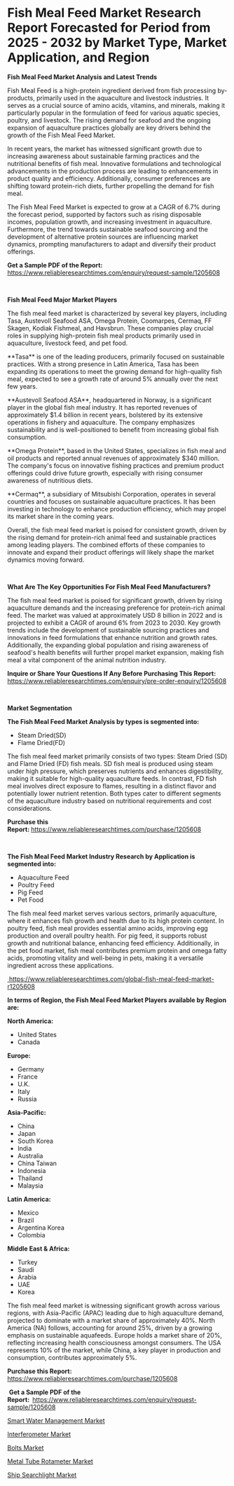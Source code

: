 <p><h1>Fish Meal Feed Market Research Report Forecasted for Period from 2025 -  2032 by Market Type, Market Application, and Region</h1></p><p><strong>Fish Meal Feed Market Analysis and Latest Trends</strong></p>
<p><p>Fish Meal Feed is a high-protein ingredient derived from fish processing by-products, primarily used in the aquaculture and livestock industries. It serves as a crucial source of amino acids, vitamins, and minerals, making it particularly popular in the formulation of feed for various aquatic species, poultry, and livestock. The rising demand for seafood and the ongoing expansion of aquaculture practices globally are key drivers behind the growth of the Fish Meal Feed Market.</p><p>In recent years, the market has witnessed significant growth due to increasing awareness about sustainable farming practices and the nutritional benefits of fish meal. Innovative formulations and technological advancements in the production process are leading to enhancements in product quality and efficiency. Additionally, consumer preferences are shifting toward protein-rich diets, further propelling the demand for fish meal.</p><p>The Fish Meal Feed Market is expected to grow at a CAGR of 6.7% during the forecast period, supported by factors such as rising disposable incomes, population growth, and increasing investment in aquaculture. Furthermore, the trend towards sustainable seafood sourcing and the development of alternative protein sources are influencing market dynamics, prompting manufacturers to adapt and diversify their product offerings.</p></p>
<p><strong>Get a Sample PDF of the Report:&nbsp;</strong> <a href="https://www.reliableresearchtimes.com/enquiry/request-sample/1205608?utm_campaign=2771&utm_medium=2&utm_source=Github&utm_content=ia&utm_term=26032025&utm_id=fish-meal-feed">https://www.reliableresearchtimes.com/enquiry/request-sample/1205608</a></p>
<p>&nbsp;</p>
<p><strong>Fish Meal Feed Major Market Players</strong></p>
<p><p>The fish meal feed market is characterized by several key players, including Tasa, Austevoll Seafood ASA, Omega Protein, Coomarpes, Cermaq, FF Skagen, Kodiak Fishmeal, and Havsbrun. These companies play crucial roles in supplying high-protein fish meal products primarily used in aquaculture, livestock feed, and pet food.</p><p>**Tasa** is one of the leading producers, primarily focused on sustainable practices. With a strong presence in Latin America, Tasa has been expanding its operations to meet the growing demand for high-quality fish meal, expected to see a growth rate of around 5% annually over the next few years.</p><p>**Austevoll Seafood ASA**, headquartered in Norway, is a significant player in the global fish meal industry. It has reported revenues of approximately $1.4 billion in recent years, bolstered by its extensive operations in fishery and aquaculture. The company emphasizes sustainability and is well-positioned to benefit from increasing global fish consumption.</p><p>**Omega Protein**, based in the United States, specializes in fish meal and oil products and reported annual revenues of approximately $340 million. The company's focus on innovative fishing practices and premium product offerings could drive future growth, especially with rising consumer awareness of nutritious diets.</p><p>**Cermaq**, a subsidiary of Mitsubishi Corporation, operates in several countries and focuses on sustainable aquaculture practices. It has been investing in technology to enhance production efficiency, which may propel its market share in the coming years.</p><p>Overall, the fish meal feed market is poised for consistent growth, driven by the rising demand for protein-rich animal feed and sustainable practices among leading players. The combined efforts of these companies to innovate and expand their product offerings will likely shape the market dynamics moving forward.</p></p>
<p>&nbsp;</p>
<p><strong>What Are The Key Opportunities For Fish Meal Feed Manufacturers?</strong></p>
<p><p>The fish meal feed market is poised for significant growth, driven by rising aquaculture demands and the increasing preference for protein-rich animal feed. The market was valued at approximately USD 8 billion in 2022 and is projected to exhibit a CAGR of around 6% from 2023 to 2030. Key growth trends include the development of sustainable sourcing practices and innovations in feed formulations that enhance nutrition and growth rates. Additionally, the expanding global population and rising awareness of seafood's health benefits will further propel market expansion, making fish meal a vital component of the animal nutrition industry.</p></p>
<p><strong>Inquire or Share Your Questions If Any Before Purchasing This Report:</strong> <a href="https://www.reliableresearchtimes.com/enquiry/pre-order-enquiry/1205608?utm_campaign=2771&utm_medium=2&utm_source=Github&utm_content=ia&utm_term=26032025&utm_id=fish-meal-feed">https://www.reliableresearchtimes.com/enquiry/pre-order-enquiry/1205608</a></p>
<p>&nbsp;</p>
<p><strong>Market Segmentation</strong></p>
<p><strong>The Fish Meal Feed Market Analysis by types is segmented into:</strong></p>
<p><ul><li>Steam Dried(SD)</li><li>Flame Dried(FD)</li></ul></p>
<p><p>The fish meal feed market primarily consists of two types: Steam Dried (SD) and Flame Dried (FD) fish meals. SD fish meal is produced using steam under high pressure, which preserves nutrients and enhances digestibility, making it suitable for high-quality aquaculture feeds. In contrast, FD fish meal involves direct exposure to flames, resulting in a distinct flavor and potentially lower nutrient retention. Both types cater to different segments of the aquaculture industry based on nutritional requirements and cost considerations.</p></p>
<p><strong>Purchase this Report:&nbsp;</strong><a href="https://www.reliableresearchtimes.com/purchase/1205608?utm_campaign=2771&utm_medium=2&utm_source=Github&utm_content=ia&utm_term=26032025&utm_id=fish-meal-feed">https://www.reliableresearchtimes.com/purchase/1205608</a></p>
<p>&nbsp;</p>
<p><strong>The Fish Meal Feed Market Industry Research by Application is segmented into:</strong></p>
<p><ul><li>Aquaculture Feed</li><li>Poultry Feed</li><li>Pig Feed</li><li>Pet Food</li></ul></p>
<p><p>The fish meal feed market serves various sectors, primarily aquaculture, where it enhances fish growth and health due to its high protein content. In poultry feed, fish meal provides essential amino acids, improving egg production and overall poultry health. For pig feed, it supports robust growth and nutritional balance, enhancing feed efficiency. Additionally, in the pet food market, fish meal contributes premium protein and omega fatty acids, promoting vitality and well-being in pets, making it a versatile ingredient across these applications.</p></p>
<p><a href="https://www.reliableresearchtimes.com/global-fish-meal-feed-market-r1205608?utm_campaign=2771&utm_medium=2&utm_source=Github&utm_content=ia&utm_term=26032025&utm_id=fish-meal-feed">&nbsp;https://www.reliableresearchtimes.com/global-fish-meal-feed-market-r1205608</a></p>
<p><strong>In terms of Region, the Fish Meal Feed Market Players available by Region are:</strong></p>
<p>
    <p> <strong> North America: </strong>
        <ul>
            <li>United States</li>
            <li>Canada</li>
        </ul>
        </p> 
    <p> <strong> Europe: </strong>
        <ul>
            <li>Germany</li>
            <li>France</li>
            <li>U.K.</li>
            <li>Italy</li>
            <li>Russia</li>
        </ul>
        </p> 
    <p> <strong> Asia-Pacific: </strong>
        <ul>
            <li>China</li>
            <li>Japan</li>
            <li>South Korea</li>
            <li>India</li>
            <li>Australia</li>
            <li>China Taiwan</li>
            <li>Indonesia</li>
            <li>Thailand</li>
            <li>Malaysia</li>
        </ul>
        </p> 
    <p> <strong> Latin America: </strong>
        <ul>
            <li>Mexico</li>
            <li>Brazil</li>
            <li>Argentina Korea</li>
            <li>Colombia</li>
        </ul>
        </p> 
    <p> <strong> Middle East & Africa: </strong>
        <ul>
            <li>Turkey</li>
            <li>Saudi</li>
            <li>Arabia</li>
            <li>UAE</li>
            <li>Korea</li>
        </ul>
    </p>
    </p>
<p><p>The fish meal feed market is witnessing significant growth across various regions, with Asia-Pacific (APAC) leading due to high aquaculture demand, projected to dominate with a market share of approximately 40%. North America (NA) follows, accounting for around 25%, driven by a growing emphasis on sustainable aquafeeds. Europe holds a market share of 20%, reflecting increasing health consciousness amongst consumers. The USA represents 10% of the market, while China, a key player in production and consumption, contributes approximately 5%.</p></p>
<p><strong>Purchase this Report: </strong><a href="https://www.reliableresearchtimes.com/purchase/1205608?utm_campaign=2771&utm_medium=2&utm_source=Github&utm_content=ia&utm_term=26032025&utm_id=fish-meal-feed">https://www.reliableresearchtimes.com/purchase/1205608</a></p>
<p>&nbsp;<strong>Get a Sample PDF of the Report:&nbsp;&nbsp;</strong><a href="https://www.reliableresearchtimes.com/enquiry/request-sample/1205608?utm_campaign=2771&utm_medium=2&utm_source=Github&utm_content=ia&utm_term=26032025&utm_id=fish-meal-feed">https://www.reliableresearchtimes.com/enquiry/request-sample/1205608</a></p>
<p><strong></strong></p>
<p><p><a href="https://www.linkedin.com/pulse/providing-view-both-historical-trends-future-projections-nhlxc?utm_campaign=2771&utm_medium=2&utm_source=Github&utm_content=ia&utm_term=26032025&utm_id=fish-meal-feed">Smart Water Management Market</a></p><p><a href="https://www.linkedin.com/pulse/navigating-global-interferometer-market-from-trends-strategy-6pj8e?utm_campaign=2771&utm_medium=2&utm_source=Github&utm_content=ia&utm_term=26032025&utm_id=fish-meal-feed">Interferometer Market</a></p><p><a href="https://www.linkedin.com/pulse/rising-demand-bolts-market-influencing-size-cagr-91-from-2025-our1e?utm_campaign=2771&utm_medium=2&utm_source=Github&utm_content=ia&utm_term=26032025&utm_id=fish-meal-feed">Bolts Market</a></p><p><a href="https://www.linkedin.com/pulse/market-forecasting-change-global-metal-tube-rotameter-aw3we?utm_campaign=2771&utm_medium=2&utm_source=Github&utm_content=ia&utm_term=26032025&utm_id=fish-meal-feed">Metal Tube Rotameter Market</a></p><p><a href="https://www.linkedin.com/pulse/ship-searchlight-market-trend-projected-continue-rapid-noyse?utm_campaign=2771&utm_medium=2&utm_source=Github&utm_content=ia&utm_term=26032025&utm_id=fish-meal-feed">Ship Searchlight Market</a></p></p>